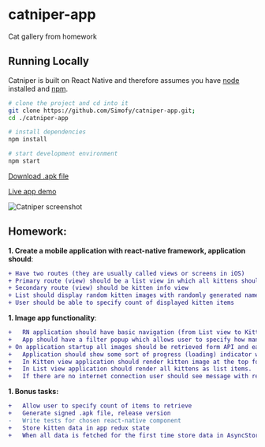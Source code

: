 # catniper-app
Cat gallery from homework





## Running Locally

Catniper is built on React Native and therefore assumes you have [node](https://nodejs.org/en/) installed and [npm](https://www.npmjs.com/).

```sh
# clone the project and cd into it
git clone https://github.com/Simofy/catniper-app.git; 
cd ./catniper-app

# install dependencies
npm install

# start development environment
npm start
```

[Download .apk file](https://www.dropbox.com/s/h2tu1wqa7k9vo1s/work-signed.apk?dl=0)

[Live app demo](https://expo.io/@simofy/work)

<img src="https://i.imgur.com/zo01RTV.gif" alt="Catniper screenshot" />

## Homework:

**1. Create a mobile application with react-native framework, application should**:

```diff
+ Have two routes (they are usually called views or screens in iOS)
+ Primary route (view) should be a list view in which all kittens should be displayed
+ Secondary route (view) should be kitten info view
+ List should display random kitten images with randomly generated names
+ User should be able to specify count of displayed kitten items
```
**1.	Image app functionality**:
```diff
+	RN application should have basic navigation (from List view to Kitten view and back).
+	App should have a filter popup which allows user to specify how many items to show using placekitten.com API (30/50/100).
+ On application startup all images should be retrieved form API and each kitten should be assigned with randomly retrieved name from names array.
+	Application should show some sort of progress (loading) indicator while images are being fetched.
+	In Kitten view application should render kitten image at the top followed by it’s name and display kitten description below (Lorem Ipsum).
+	In List view application should render all kittens as list items.
+	If there are no internet connection user should see message with relevant information (it could be modal popup or text element in empty kitten list), for example “Couldn't connect to the internet”.
```
**1.	Bonus tasks:**
```diff
+	Allow user to specify count of items to retrieve
+	Generate signed .apk file, release version
-	Write tests for chosen react-native component
+	Store kitten data in app redux state
+	When all data is fetched for the first time store data in AsyncStorage, to allow user to review kittens when offline
```

